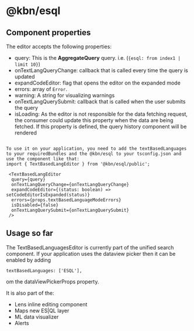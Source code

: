 # @kbn/esql

## Component properties
The editor accepts the following properties:
- query: This is the **AggregateQuery** query. i.e. (`{esql: from index1 | limit 10}`)
- onTextLangQueryChange: callback that is called every time the query is updated
- expandCodeEditor: flag that opens the editor on the expanded mode
- errors: array of `Error`.
- warning: A string for visualizing warnings
- onTextLangQuerySubmit: callback that is called when the user submits the query
- isLoading: As the editor is not responsible for the data fetching request, the consumer could update this property when the data are being fetched. If this property is defined, the query history component will be rendered
```

To use it on your application, you need to add the textBasedLanguages to your requiredBundles and the @kbn/esql to your tsconfig.json and use the component like that:
import { TextBasedLangEditor } from '@kbn/esql/public';

 <TextBasedLangEditor
  query={query}
  onTextLangQueryChange={onTextLangQueryChange}
  expandCodeEditor={(status: boolean) => setCodeEditorIsExpanded(status)}
  errors={props.textBasedLanguageModeErrors}
  isDisabled={false}
  onTextLangQuerySubmit={onTextLangQuerySubmit}
 />
```

## Usage so far
The TextBasedLanguagesEditor is currently part of the unified search component. 
If your application uses the dataview picker then it can be enabled by adding

```
textBasedLanguages: ['ESQL'],
```

om the dataViewPickerProps property.

It is also part of the:
- Lens inline editing component
- Maps new ES|QL layer
- ML data visualizer
- Alerts
